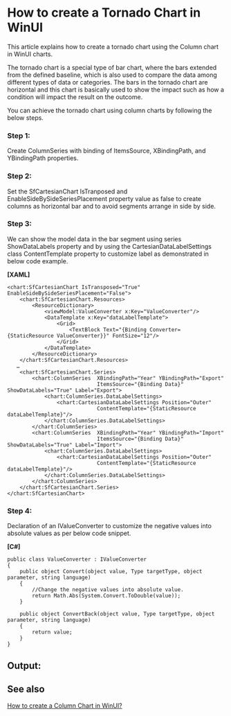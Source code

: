 # How to create a Tornado Chart in WinUI

This article explains how to create a tornado chart using the Column chart in WinUI charts.

The tornado chart is a special type of bar chart, where the bars extended from the defined baseline, which is also used to compare the data among different types of data or categories. The bars in the tornado chart are horizontal and this chart is basically used to show the impact such as how a condition will impact the result on the outcome. 

You can achieve the tornado chart using column charts by following the below steps.

### Step 1:
Create ColumnSeries with binding of ItemsSource, XBindingPath, and YBindingPath properties.

### Step 2:
Set the SfCartesianChart IsTranposed and EnableSideBySideSeriesPlacement property value as false to create columns as horizontal bar and to avoid segments arrange in side by side.

### Step 3:
We can show the model data in the bar segment using series ShowDataLabels property and by using the CartesianDataLabelSettings class ContentTemplate property to customize label as demonstrated in below code example.

**[XAML]**
```
<chart:SfCartesianChart IsTransposed="True" EnableSideBySideSeriesPlacement="False">
    <chart:SfCartesianChart.Resources>
        <ResourceDictionary>
            <viewModel:ValueConverter x:Key="ValueConverter"/>
            <DataTemplate x:Key="dataLabelTemplate">
                <Grid>
                    <TextBlock Text="{Binding Converter={StaticResource ValueConverter}}" FontSize="12"/>
                </Grid>
            </DataTemplate>
        </ResourceDictionary>
    </chart:SfCartesianChart.Resources>
   …
    <chart:SfCartesianChart.Series>
        <chart:ColumnSeries  XBindingPath="Year" YBindingPath="Export"
                             ItemsSource="{Binding Data}" ShowDataLabels="True" Label="Export">
            <chart:ColumnSeries.DataLabelSettings>
                <chart:CartesianDataLabelSettings Position="Outer" 
                             ContentTemplate="{StaticResource dataLabelTemplate}"/>
            </chart:ColumnSeries.DataLabelSettings>
        </chart:ColumnSeries>
        <chart:ColumnSeries  XBindingPath="Year" YBindingPath="Import"
                             ItemsSource="{Binding Data}" ShowDataLabels="True" Label="Import">
            <chart:ColumnSeries.DataLabelSettings>
                <chart:CartesianDataLabelSettings Position="Outer" 
                             ContentTemplate="{StaticResource dataLabelTemplate}"/>
            </chart:ColumnSeries.DataLabelSettings>
        </chart:ColumnSeries>
    </chart:SfCartesianChart.Series>
</chart:SfCartesianChart>
```

### Step 4:
Declaration of an IValueConverter to customize the negative values into absolute values as per below code snippet.

**[C#]**
```
public class ValueConverter : IValueConverter
{
    public object Convert(object value, Type targetType, object parameter, string language)
    {
        //Change the negative values into absolute value.
        return Math.Abs(System.Convert.ToDouble(value));
    }

    public object ConvertBack(object value, Type targetType, object parameter, string language)
    {
        return value;
    }
}
```

## Output:


## See also

[How to create a Column Chart in WinUI?](https://www.syncfusion.com/kb/13539/how-to-create-a-column-chart-in-winui)
